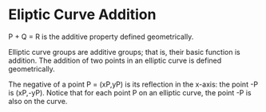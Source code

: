 # Eliptic Curve Addition

P + Q = R is the additive property defined geometrically.

Elliptic curve groups are additive groups; that is, their basic function is addition. The addition of two points in an elliptic curve is defined geometrically.

The negative of a point P = (xP,yP) is its reflection in the x-axis: the point -P is (xP,-yP). Notice that for each point P on an elliptic curve, the point -P is also on the curve.
